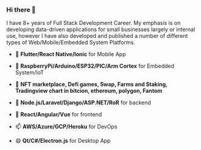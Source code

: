 ### Hi there 👋
I have 8+ years of Full Stack Development Career.
My emphasis is on developing data-driven applications for small businesses largely or internal use, however I have also developed and published a number of different types of Web/Mobile/Embedded System Platforms.

- 🔭 <strong>Flutter/React Native/Ionic</strong> for Mobile App

- 🌱 <strong>RaspberryPi/Arduino/ESP32/PIC/Arm Cortex</strong> for Embedded System/IoT
  
- 👯 <strong>NFT marketplace, Defi games, Swap, Farms and Staking, Tradingview chart in bitcion, ethereum, polygon, Fantom</strong> 
  
- 🤔 <strong>Node.js/Laravel/Django/ASP.NET/RoR</strong> for backend
  
- 💬 <strong>React/Angular/Vue</strong> for frontend
  
- 📫 <strong>AWS/Azure/GCP/Heroku</strong> for DevOps
  
- 😄 <strong>Qt/C#/Electron.js</strong> for Desktop App

